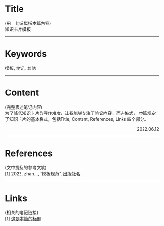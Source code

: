 # Title

(用一句话概括本篇内容)  
知识卡片模板 

---

# Keywords

模板, 笔记, 其他

---
# Content

(完整表述笔记内容)  
为了降低知识卡片的写作难度，让我能够专注于笔记内容，而非格式，
本篇规定了知识卡片的基本格式，包括Title, Content, References, Links
四个部分。


<p align="right">2022.06.12</p>

---
# References

(文中提及的参考文献)  
[1] 2022, zhan..., "模板规范", 出版社名.

---
# Links

(相关的笔记链接)  
[1] [这是本篇的标题](./template.md)


